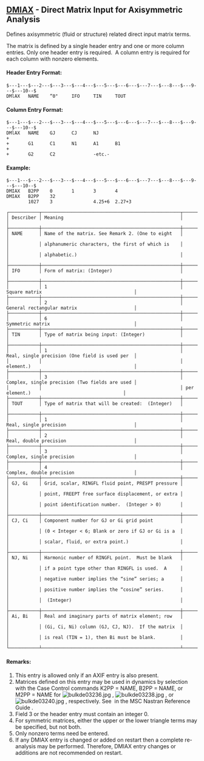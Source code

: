 ## [DMIAX](https://help.hexagonmi.com/bundle/MSC_Nastran_2022.4/page/Nastran_Combined_Book/qrg/bulkde/TOC.DMIAX.xhtml) - Direct Matrix Input for Axisymmetric Analysis

Defines axisymmetric (fluid or structure) related direct input matrix terms.

The matrix is defined by a single header entry and one or more column entries. Only one header entry is required.  A column entry is required for each column with nonzero elements.

#### Header Entry Format:

```nastran
$---1---$---2---$---3---$---4---$---5---$---6---$---7---$---8---$---9---$---10--$
DMlAX   NAME    “0"     IFO     TIN     TOUT
```

#### Column Entry Format:

```nastran
$---1---$---2---$---3---$---4---$---5---$---6---$---7---$---8---$---9---$---10--$
DMlAX   NAME    GJ      CJ      NJ                                      +
+       G1      C1      N1      A1      B1                              +
+       G2      C2              -etc.-                                  
```

#### Example:

```nastran
$---1---$---2---$---3---$---4---$---5---$---6---$---7---$---8---$---9---$---10--$
DMIAX   B2PP    0       1       3       4                                       
DMIAX   B2PP    32                                                              
        1027    3               4.25+6  2.27+3                                  
```

```text
┌───────────┬───────────────────────────────────────────────────┬────────────────────────────────────────────────┐
│ Describer │ Meaning                                           │                                                │
├───────────┼───────────────────────────────────────────────────┼────────────────────────────────────────────────┤
│ NAME      │ Name of the matrix. See Remark 2. (One to eight   │                                                │
│           │ alphanumeric characters, the first of which is    │                                                │
│           │ alphabetic.)                                      │                                                │
├───────────┼───────────────────────────────────────────────────┼────────────────────────────────────────────────┤
│ IFO       │ Form of matrix: (Integer)                         │                                                │
├───────────┼───────────────────────────────────────────────────┼────────────────────────────────────────────────┤
│           │ 1                                                 │ Square matrix                                  │
├───────────┼───────────────────────────────────────────────────┼────────────────────────────────────────────────┤
│           │ 2                                                 │ General rectangular matrix                     │
├───────────┼───────────────────────────────────────────────────┼────────────────────────────────────────────────┤
│           │ 6                                                 │ Symmetric matrix                               │
├───────────┼───────────────────────────────────────────────────┼────────────────────────────────────────────────┤
│ TIN       │ Type of matrix being input: (Integer)             │                                                │
├───────────┼───────────────────────────────────────────────────┼────────────────────────────────────────────────┤
│           │ 1                                                 │ Real, single precision (One field is used per  │
│           │                                                   │ element.)                                      │
├───────────┼───────────────────────────────────────────────────┼────────────────────────────────────────────────┤
│           │ 3                                                 │ Complex, single precision (Two fields are used │
│           │                                                   │ per element.)                                  │
├───────────┼───────────────────────────────────────────────────┼────────────────────────────────────────────────┤
│ TOUT      │ Type of matrix that will be created:  (Integer)   │                                                │
├───────────┼───────────────────────────────────────────────────┼────────────────────────────────────────────────┤
│           │ 1                                                 │ Real, single precision                         │
├───────────┼───────────────────────────────────────────────────┼────────────────────────────────────────────────┤
│           │ 2                                                 │ Real, double precision                         │
├───────────┼───────────────────────────────────────────────────┼────────────────────────────────────────────────┤
│           │ 3                                                 │ Complex, single precision                      │
├───────────┼───────────────────────────────────────────────────┼────────────────────────────────────────────────┤
│           │ 4                                                 │ Complex, double precision                      │
├───────────┼───────────────────────────────────────────────────┼────────────────────────────────────────────────┤
│ GJ, Gi    │ Grid, scalar, RINGFL fluid point, PRESPT pressure │                                                │
│           │ point, FREEPT free surface displacement, or extra │                                                │
│           │ point identification number.  (Integer > 0)       │                                                │
├───────────┼───────────────────────────────────────────────────┼────────────────────────────────────────────────┤
│ CJ, Ci    │ Component number for GJ or Gi grid point          │                                                │
│           │ (0 < Integer < 6; Blank or zero if GJ or Gi is a  │                                                │
│           │ scalar, fluid, or extra point.)                   │                                                │
├───────────┼───────────────────────────────────────────────────┼────────────────────────────────────────────────┤
│ NJ, Ni    │ Harmonic number of RINGFL point.  Must be blank   │                                                │
│           │ if a point type other than RINGFL is used.  A     │                                                │
│           │ negative number implies the “sine” series; a      │                                                │
│           │ positive number implies the “cosine” series.      │                                                │
│           │  (Integer)                                        │                                                │
├───────────┼───────────────────────────────────────────────────┼────────────────────────────────────────────────┤
│ Ai, Bi    │ Real and imaginary parts of matrix element; row   │                                                │
│           │ (Gi, Ci, Ni) column (GJ, CJ, NJ).  If the matrix  │                                                │
│           │ is real (TIN = 1), then Bi must be blank.         │                                                │
└───────────┴───────────────────────────────────────────────────┴────────────────────────────────────────────────┘
```

#### Remarks:

1. This entry is allowed only if an AXIF entry is also present.
2. Matrices defined on this entry may be used in dynamics by selection with the Case Control commands K2PP = NAME, B2PP = NAME, or M2PP = NAME for  ![bulkde03236.jpg](https://help-be.hexagonmi.com/bundle/MSC_Nastran_2022.4/page/Nastran_Combined_Book/qrg/bulkde/../../../assets/bulkde03236.jpg?_LANG=enus) ,  ![bulkde03238.jpg](https://help-be.hexagonmi.com/bundle/MSC_Nastran_2022.4/page/Nastran_Combined_Book/qrg/bulkde/../../../assets/bulkde03238.jpg?_LANG=enus) , or  ![bulkde03240.jpg](https://help-be.hexagonmi.com/bundle/MSC_Nastran_2022.4/page/Nastran_Combined_Book/qrg/bulkde/../../../assets/bulkde03240.jpg?_LANG=enus) , respectively. See   in the  MSC Nastran Reference Guide .
3. Field 3 or the header entry must contain an integer 0.
4. For symmetric matrices, either the upper or the lower triangle terms may be specified, but not both.
5. Only nonzero terms need be entered.
6. If any DMIAX entry is changed or added on restart then a complete re-analysis may be performed. Therefore, DMIAX entry changes or additions are not recommended on restart.
